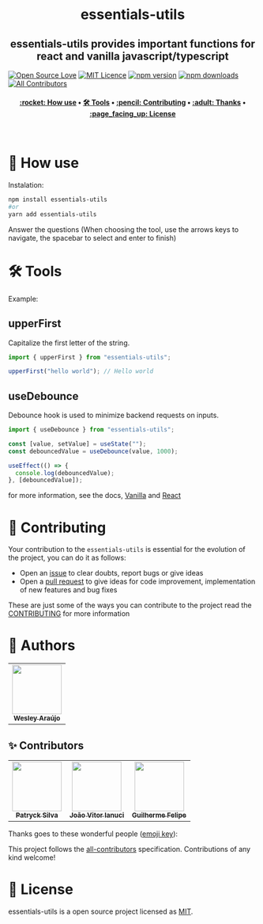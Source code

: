 <h1 align="center" title="Vite Helper">
  essentials-utils
</h1>

<h2 align="center">essentials-utils provides important functions for react and vanilla javascript/typescript</h2>

[![Open Source Love](https://badges.frapsoft.com/os/v2/open-source.png?v=103)](https://github.com/ellerbrock/open-source-badges/)
[![MIT Licence](https://badges.frapsoft.com/os/mit/mit.png?v=103)](https://opensource.org/licenses/mit-license.php)
[![npm version](https://img.shields.io/npm/v/essentials-utils.svg?style=flat-square)](https://www.npmjs.com/package/essentials-utils)
[![npm downloads](https://img.shields.io/npm/dm/essentials-utils.svg?style=flat-square)](http://npm-stat.com/charts.html?package=cz-conventional-changelog&from=2015-08-01) <!-- ALL-CONTRIBUTORS-BADGE:START - Do not remove or modify this section --> [![All Contributors](https://img.shields.io/badge/all_contributors-2-green.svg?style=flat-square)](#contributors-) <!-- ALL-CONTRIBUTORS-BADGE:END -->

<h4 align="center">
 <a href="#-how-use">:rocket: How use</a> •
 <a href="#️-tools">🛠️ Tools</a> •
 <a href="#-contributing">:pencil: Contributing</a> •
 <a href="#-thanks">:adult: Thanks</a> •
 <a href="#-license">:page_facing_up: License</a>
</h4>

<br>

# :rocket: How use

Instalation:

```bash
npm install essentials-utils
#or
yarn add essentials-utils
```

Answer the questions (When choosing the tool, use the arrows keys to navigate, the spacebar to select and enter to finish)

# 🛠️ Tools

Example:

## upperFirst

Capitalize the first letter of the string.

```js
import { upperFirst } from "essentials-utils";

upperFirst("hello world"); // Hello world
```

## useDebounce

Debounce hook is used to minimize backend requests on inputs.

```js
import { useDebounce } from "essentials-utils";

const [value, setValue] = useState("");
const debouncedValue = useDebounce(value, 1000);

useEffect(() => {
  console.log(debouncedValue);
}, [debouncedValue]);
```

for more information, see the docs, [Vanilla](/docs/vanilla.md) and [React](/docs/react.md)

# :pencil: Contributing

Your contribution to the `essentials-utils` is essential for the evolution of the project, you can do it as follows:

- Open an [issue](https://github.com/wesleyara/essentials-utils/issues) to clear doubts, report bugs or give ideas
- Open a [pull request](https://github.com/wesleyara/essentials-utils/pulls) to give ideas for code improvement, implementation of new features and bug fixes

These are just some of the ways you can contribute to the project read the [CONTRIBUTING](https://github.com/wesleyara/essentials-utils/blob/main/.github/CONTRIBUTING.md) for more information

# :adult: Authors

<table>
  <tr>
    <td align="center"><a href="https://wesleyaraujo.dev/"><img src="https://avatars.githubusercontent.com/u/89321125?v=4?s=100" width="100px;" alt=""/><br /><sub><b>Wesley Araújo</b></sub></a><br /></td>
  </tr>
</table>

## ✨ Contributors

<table>
  <tr>
    <td align="center"><a href="https://github.com/Patryck-Silva"><img src="https://avatars.githubusercontent.com/u/41785386?v=4" width="100px;" alt=""/><br /><sub><b>Patryck Silva</b></sub></a><br /></td>
    <td align="center"><a href="https://github.com/joaoianuci"><img src="https://avatars.githubusercontent.com/u/42063789?v=4" width="100px;" alt=""/><br /><sub><b>João Vitor Ianuci</b></sub></a><br /></td>
    <td align="center"><a href="https://github.com/Glerme"><img src="https://avatars.githubusercontent.com/u/62507710?v=4" width="100px;" alt=""/><br /><sub><b>Guilherme Felipe</b></sub></a><br /></td>
  </tr>
</table>

Thanks goes to these wonderful people ([emoji key](https://allcontributors.org/docs/en/emoji-key)):

<!-- ALL-CONTRIBUTORS-LIST:START - Do not remove or modify this section -->
<!-- prettier-ignore-start -->
<!-- markdownlint-disable -->
<!-- markdownlint-restore -->
<!-- prettier-ignore-end -->

<!-- ALL-CONTRIBUTORS-LIST:END -->

This project follows the [all-contributors](https://github.com/all-contributors/all-contributors) specification. Contributions of any kind welcome!

# :page_facing_up: License

essentials-utils is a open source project licensed as [MIT](LICENSE).

